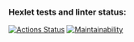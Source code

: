 ### Hexlet tests and linter status:
[![Actions Status](https://github.com/dmitrymon/frontend-project-11/workflows/hexlet-check/badge.svg)](https://github.com/dmitrymon/frontend-project-11/actions)
[![Maintainability](https://api.codeclimate.com/v1/badges/cd62a3babd8d53fabd15/maintainability)](https://codeclimate.com/github/dmitrymon/frontend-project-11/maintainability)
